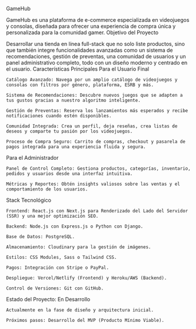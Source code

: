 GameHub 

GameHub es una plataforma de e-commerce especializada en videojuegos y consolas, diseñada para ofrecer una experiencia de compra única y personalizada para la comunidad gamer.
 Objetivo del Proyecto

Desarrollar una tienda en línea full-stack que no solo liste productos, sino que también integre funcionalidades avanzadas como un sistema de recomendaciones, gestión de preventas, una comunidad de usuarios y un panel administrativo completo, todo con un diseño moderno y centrado en el usuario.
 Características Principales
Para el Usuario Final

    Catálogo Avanzado: Navega por un amplio catálogo de videojuegos y consolas con filtros por género, plataforma, ESRB y más.

    Sistema de Recomendaciones: Descubre nuevos juegos que se adapten a tus gustos gracias a nuestro algoritmo inteligente.

    Gestión de Preventas: Reserva los lanzamientos más esperados y recibe notificaciones cuando estén disponibles.

    Comunidad Integrada: Crea un perfil, deja reseñas, crea listas de deseos y comparte tu pasión por los videojuegos.

    Proceso de Compra Seguro: Carrito de compras, checkout y pasarela de pagos integrada para una experiencia fluida y segura.

Para el Administrador

    Panel de Control Completo: Gestiona productos, categorías, inventario, pedidos y usuarios desde una interfaz intuitiva.

    Métricas y Reportes: Obtén insights valiosos sobre las ventas y el comportamiento de los usuarios.

   Stack Tecnológico

    Frontend: React.js con Next.js para Renderizado del Lado del Servidor (SSR) y una mejor optimización SEO.

    Backend: Node.js con Express.js o Python con Django.

    Base de Datos: PostgreSQL.

    Almacenamiento: Cloudinary para la gestión de imágenes.

    Estilos: CSS Modules, Sass o Tailwind CSS.

    Pagos: Integración con Stripe o PayPal.

    Despliegue: Vercel/Netlify (Frontend) y Heroku/AWS (Backend).

    Control de Versiones: Git con GitHub.

 Estado del Proyecto: En Desarrollo

    Actualmente en la fase de diseño y arquitectura inicial.

    Próximos pasos: Desarrollo del MVP (Producto Mínimo Viable).
